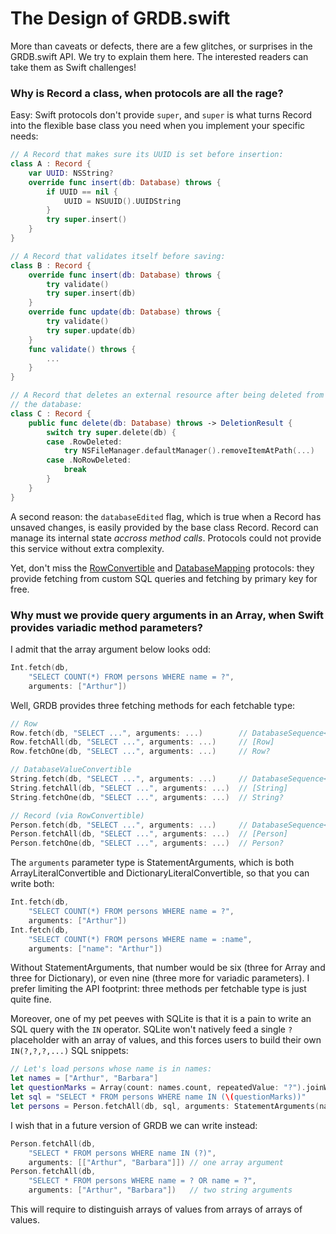 The Design of GRDB.swift
========================

More than caveats or defects, there are a few glitches, or surprises in the GRDB.swift API. We try to explain them here. The interested readers can take them as Swift challenges!


### Why is Record a class, when protocols are all the rage?

Easy: Swift protocols don't provide `super`, and `super` is what turns Record into the flexible base class you need when you implement your specific needs:

```swift
// A Record that makes sure its UUID is set before insertion:
class A : Record {
    var UUID: NSString?
    override func insert(db: Database) throws {
        if UUID == nil {
            UUID = NSUUID().UUIDString
        }
        try super.insert()
    }
}

// A Record that validates itself before saving:
class B : Record {
    override func insert(db: Database) throws {
        try validate()
        try super.insert(db)
    }
    override func update(db: Database) throws {
        try validate()
        try super.update(db)
    }
    func validate() throws {
        ...
    }
}

// A Record that deletes an external resource after being deleted from
// the database:
class C : Record {
    public func delete(db: Database) throws -> DeletionResult {
        switch try super.delete(db) {
        case .RowDeleted:
            try NSFileManager.defaultManager().removeItemAtPath(...)
        case .NoRowDeleted:
            break
        }
    }
}
```

A second reason: the `databaseEdited` flag, which is true when a Record has unsaved changes, is easily provided by the base class Record. Record can manage its internal state *accross method calls*. Protocols could not provide this service without extra complexity.

Yet, don't miss the [RowConvertible](http://cocoadocs.org/docsets/GRDB.swift/0.12.0/Protocols/RowConvertible.html) and [DatabaseMapping](http://cocoadocs.org/docsets/GRDB.swift/0.12.0/Protocols/DatabaseTableMapping.html) protocols: they provide fetching from custom SQL queries and fetching by primary key for free.


### Why must we provide query arguments in an Array, when Swift provides variadic method parameters?

I admit that the array argument below looks odd:

```swift
Int.fetch(db,
    "SELECT COUNT(*) FROM persons WHERE name = ?",
    arguments: ["Arthur"])
```

Well, GRDB provides three fetching methods for each fetchable type:

```swift
// Row
Row.fetch(db, "SELECT ...", arguments: ...)        // DatabaseSequence<Row>
Row.fetchAll(db, "SELECT ...", arguments: ...)     // [Row]
Row.fetchOne(db, "SELECT ...", arguments: ...)     // Row?

// DatabaseValueConvertible
String.fetch(db, "SELECT ...", arguments: ...)     // DatabaseSequence<String>
String.fetchAll(db, "SELECT ...", arguments: ...)  // [String]
String.fetchOne(db, "SELECT ...", arguments: ...)  // String?

// Record (via RowConvertible)
Person.fetch(db, "SELECT ...", arguments: ...)     // DatabaseSequence<Person>
Person.fetchAll(db, "SELECT ...", arguments: ...)  // [Person]
Person.fetchOne(db, "SELECT ...", arguments: ...)  // Person?
```

The `arguments` parameter type is StatementArguments, which is both ArrayLiteralConvertible and DictionaryLiteralConvertible, so that you can write both:

```swift
Int.fetch(db,
    "SELECT COUNT(*) FROM persons WHERE name = ?",
    arguments: ["Arthur"])
Int.fetch(db,
    "SELECT COUNT(*) FROM persons WHERE name = :name",
    arguments: ["name": "Arthur"])
```

Without StatementArguments, that number would be six (three for Array and three for Dictionary), or even nine (three more for variadic parameters). I prefer limiting the API footprint: three methods per fetchable type is just quite fine.

Moreover, one of my pet peeves with SQLite is that it is a pain to write an SQL query with the `IN` operator. SQLite won't natively feed a single `?` placeholder with an array of values, and this forces users to build their own `IN(?,?,?,...)` SQL snippets:

```swift
// Let's load persons whose name is in names:
let names = ["Arthur", "Barbara"]
let questionMarks = Array(count: names.count, repeatedValue: "?").joinWithSeparator(",") // OMG Swift come on
let sql = "SELECT * FROM persons WHERE name IN (\(questionMarks))"
let persons = Person.fetchAll(db, sql, arguments: StatementArguments(names))
```

I wish that in a future version of GRDB we can write instead:

```swift
Person.fetchAll(db,
    "SELECT * FROM persons WHERE name IN (?)",
    arguments: [["Arthur", "Barbara"]]) // one array argument
Person.fetchAll(db,
    "SELECT * FROM persons WHERE name = ? OR name = ?",
    arguments: ["Arthur", "Barbara"])   // two string arguments
```

This will require to distinguish arrays of values from arrays of arrays of values.

